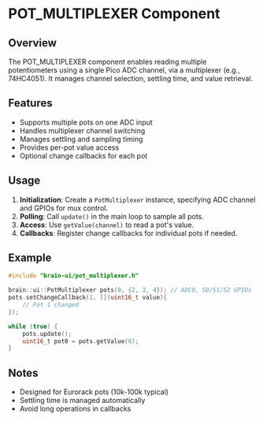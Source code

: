 # POT_MULTIPLEXER Component

## Overview
The POT_MULTIPLEXER component enables reading multiple potentiometers using a single Pico ADC channel, via a multiplexer (e.g., 74HC4051). It manages channel selection, settling time, and value retrieval.

## Features
- Supports multiple pots on one ADC input
- Handles multiplexer channel switching
- Manages settling and sampling timing
- Provides per-pot value access
- Optional change callbacks for each pot

## Usage
1. **Initialization**: Create a `PotMultiplexer` instance, specifying ADC channel and GPIOs for mux control.
2. **Polling**: Call `update()` in the main loop to sample all pots.
3. **Access**: Use `getValue(channel)` to read a pot's value.
4. **Callbacks**: Register change callbacks for individual pots if needed.

## Example
```cpp
#include "brain-ui/pot_multiplexer.h"

brain::ui::PotMultiplexer pots(0, {2, 3, 4}); // ADC0, S0/S1/S2 GPIOs
pots.setChangeCallback(1, [](uint16_t value){
    // Pot 1 changed
});

while (true) {
    pots.update();
    uint16_t pot0 = pots.getValue(0);
}
```

## Notes
- Designed for Eurorack pots (10k-100k typical)
- Settling time is managed automatically
- Avoid long operations in callbacks
